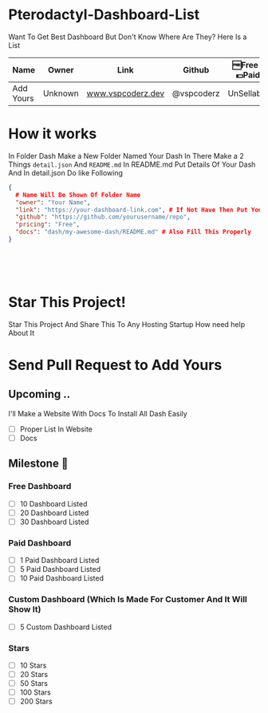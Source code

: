 # Pterodactyl-Dashboard-List
Want To Get Best Dashboard But Don't Know Where Are They? Here Is a List


| Name | Owner | Link | Github | 🆓Free / 💵Paid | Docs |
|------|-------|------|--------|-------------|-----------|
|   Add Yours   |   Unknown    |   www.vspcoderz.dev   |    @vspcoderz    |       UnSellable      | [Docs](dash/my-awesome-dash/README.md) |

# How it works

In Folder Dash Make a New Folder Named Your Dash In There Make a 2 Things `detail.json` And `README.md`  In README.md Put Details Of Your Dash And In detail.json Do like Following

```json
{
  # Name Will Be Shown Of Folder Name
  "owner": "Your Name",
  "link": "https://your-dashboard-link.com", # If Not Have Then Put Your Discord Server Link
  "github": "https://github.com/yourusername/repo",
  "pricing": "Free",
  "docs": "dash/my-awesome-dash/README.md" # Also Fill This Properly
}

```
<pre>


  
</pre>



# Star This Project!
Star This Project And Share This To Any Hosting Startup How need help About It 

# Send Pull Request to Add Yours

## Upcoming ..
I'll Make a Website With Docs To Install All Dash Easily

- [ ] Proper List In Website
- [ ] Docs

## Milestone 🙌

### Free Dashboard
- [ ] 10 Dashboard Listed
- [ ] 20 Dashboard Listed
- [ ] 30 Dashboard Listed

### Paid Dashboard
- [ ] 1 Paid Dashboard Listed
- [ ] 5 Paid Dashboard Listed
- [ ] 10 Paid Dashboard Listed

### Custom Dashboard (Which Is Made For Customer And It Will Show It)
- [ ] 5 Custom Dashboard Listed

### Stars
- [ ] 10 Stars
- [ ] 20 Stars
- [ ] 50 Stars
- [ ] 100 Stars
- [ ] 200 Stars
